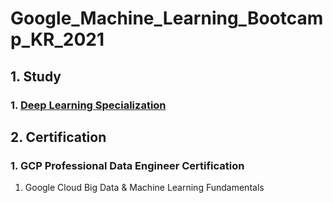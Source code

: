 # Google_Machine_Learning_Bootcamp_KR_2021

## 1. Study
### 1. [Deep Learning Specialization](https://github.com/johanjun/Google_Machine_Learning_Bootcamp_KR_2021/issues/1)

## 2. Certification
### 1. GCP Professional Data Engineer Certification
1. Google Cloud Big Data & Machine Learning Fundamentals
